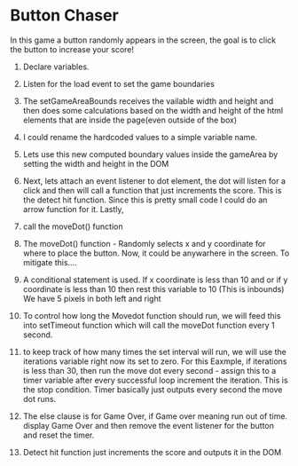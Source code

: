 # Button Chaser

In this game a button randomly appears in the screen, the goal is to click the button to increase your score!

1. Declare variables.
2. Listen for the load event to set the game boundaries

3. The setGameAreaBounds receives the vailable width and height and then does some calculations based on the width and height of the html elements that are inside the page(even outside of the box)
4. I could rename the hardcoded values to a simple variable name.
5. Lets use this new computed boundary values inside the gameArea by setting the width and height in the DOM
6. Next, lets attach an event listener to dot element, the dot will listen for a click and then will call a function that just increments the score. This is the detect hit function. Since this is pretty small code I could do an arrow function for it. Lastly,
7. call the moveDot() function

8. The moveDot() function - Randomly selects x and y coordinate for where to place the button. Now, it could be anywarhere in the screen. To mitigate this....
9. A conditional statement is used. If x coordinate is less than 10 and or if y coordinate is less than 10 then rest this variable to 10 (This is inbounds) We have 5 pixels in both left and right
10. To control how long the Movedot function should run, we will feed this into setTimeout function which will call the moveDot function every 1 second.
11. to keep track of how many times the set interval will run, we will use the iterations variable right now its set to zero. For this Eaxmple, if iterations is less than 30, then run the move dot every second - assign this to a timer variable after every successful loop increment the iteration. This is the stop condition. Timer basically just outputs every second the move dot runs.

12. The else clause is for Game Over, if Game over meaning run out of time. display Game Over and then remove the event listener for the button and reset the timer.

13. Detect hit function just increments the score and outputs it in the DOM
